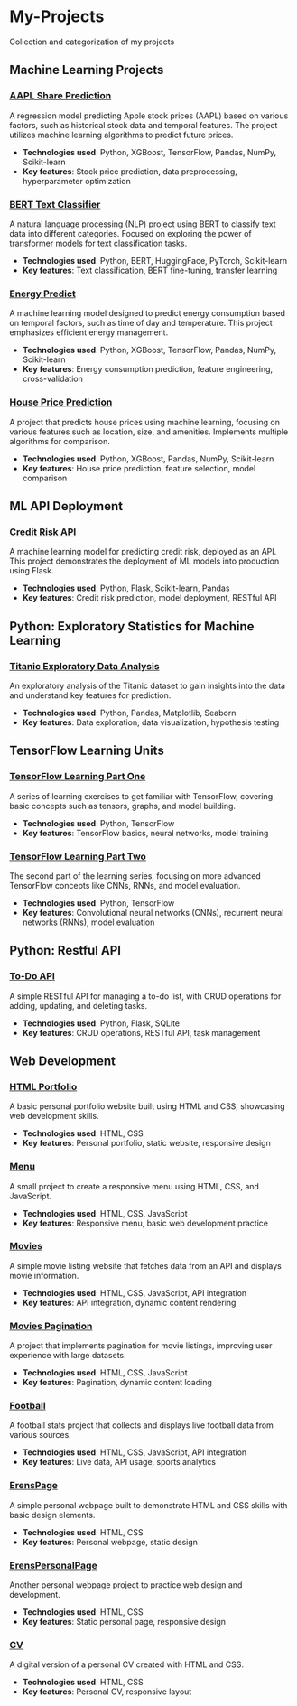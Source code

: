 

# My-Projects

Collection and categorization of my projects

## Machine Learning Projects

### [AAPL Share Prediction](https://github.com/erenaktuerk/aapl-share-prediction)  
A regression model predicting Apple stock prices (AAPL) based on various factors, such as historical stock data and temporal features. The project utilizes machine learning algorithms to predict future prices.

- **Technologies used**: Python, XGBoost, TensorFlow, Pandas, NumPy, Scikit-learn
- **Key features**: Stock price prediction, data preprocessing, hyperparameter optimization

### [BERT Text Classifier](https://github.com/erenaktuerk/bert-text-classifier)  
A natural language processing (NLP) project using BERT to classify text data into different categories. Focused on exploring the power of transformer models for text classification tasks.

- **Technologies used**: Python, BERT, HuggingFace, PyTorch, Scikit-learn
- **Key features**: Text classification, BERT fine-tuning, transfer learning

### [Energy Predict](https://github.com/erenaktuerk/energy-predict)  
A machine learning model designed to predict energy consumption based on temporal factors, such as time of day and temperature. This project emphasizes efficient energy management.

- **Technologies used**: Python, XGBoost, TensorFlow, Pandas, NumPy, Scikit-learn
- **Key features**: Energy consumption prediction, feature engineering, cross-validation

### [House Price Prediction](https://github.com/erenaktuerk/house-price-prediction)  
A project that predicts house prices using machine learning, focusing on various features such as location, size, and amenities. Implements multiple algorithms for comparison.

- **Technologies used**: Python, XGBoost, Pandas, NumPy, Scikit-learn
- **Key features**: House price prediction, feature selection, model comparison

## ML API Deployment

### [Credit Risk API](https://github.com/erenaktuerk/credit-risk-api)  
A machine learning model for predicting credit risk, deployed as an API. This project demonstrates the deployment of ML models into production using Flask.

- **Technologies used**: Python, Flask, Scikit-learn, Pandas
- **Key features**: Credit risk prediction, model deployment, RESTful API

## Python: Exploratory Statistics for Machine Learning

### [Titanic Exploratory Data Analysis](https://github.com/erenaktuerk/Titanic-Exploratory-Data-Analysis)  
An exploratory analysis of the Titanic dataset to gain insights into the data and understand key features for prediction.

- **Technologies used**: Python, Pandas, Matplotlib, Seaborn
- **Key features**: Data exploration, data visualization, hypothesis testing

## TensorFlow Learning Units

### [TensorFlow Learning Part One](https://github.com/erenaktuerk/tensorflow-learning-part-one)  
A series of learning exercises to get familiar with TensorFlow, covering basic concepts such as tensors, graphs, and model building.

- **Technologies used**: Python, TensorFlow
- **Key features**: TensorFlow basics, neural networks, model training

### [TensorFlow Learning Part Two](https://github.com/erenaktuerk/tensorflow-learning-part-two)  
The second part of the learning series, focusing on more advanced TensorFlow concepts like CNNs, RNNs, and model evaluation.

- **Technologies used**: Python, TensorFlow
- **Key features**: Convolutional neural networks (CNNs), recurrent neural networks (RNNs), model evaluation

## Python: Restful API

### [To-Do API](https://github.com/erenaktuerk/To_Do_API)  
A simple RESTful API for managing a to-do list, with CRUD operations for adding, updating, and deleting tasks.

- **Technologies used**: Python, Flask, SQLite
- **Key features**: CRUD operations, RESTful API, task management

## Web Development

### [HTML Portfolio](https://github.com/erenaktuerk/html-portfolio)  
A basic personal portfolio website built using HTML and CSS, showcasing web development skills.

- **Technologies used**: HTML, CSS
- **Key features**: Personal portfolio, static website, responsive design

### [Menu](https://github.com/erenaktuerk/menu)  
A small project to create a responsive menu using HTML, CSS, and JavaScript.

- **Technologies used**: HTML, CSS, JavaScript
- **Key features**: Responsive menu, basic web development practice

### [Movies](https://github.com/erenaktuerk/Movies)  
A simple movie listing website that fetches data from an API and displays movie information.

- **Technologies used**: HTML, CSS, JavaScript, API integration
- **Key features**: API integration, dynamic content rendering

### [Movies Pagination](https://github.com/erenaktuerk/movies_pagination)  
A project that implements pagination for movie listings, improving user experience with large datasets.

- **Technologies used**: HTML, CSS, JavaScript
- **Key features**: Pagination, dynamic content loading

### [Football](https://github.com/erenaktuerk/football)  
A football stats project that collects and displays live football data from various sources.

- **Technologies used**: HTML, CSS, JavaScript, API integration
- **Key features**: Live data, API usage, sports analytics

### [ErensPage](https://github.com/erenaktuerk/ErensPage)  
A simple personal webpage built to demonstrate HTML and CSS skills with basic design elements.

- **Technologies used**: HTML, CSS
- **Key features**: Personal webpage, static design

### [ErensPersonalPage](https://github.com/erenaktuerk/erenspersonalpage)  
Another personal webpage project to practice web design and development.

- **Technologies used**: HTML, CSS
- **Key features**: Static personal page, responsive design

### [CV](https://github.com/erenaktuerk/cv)  
A digital version of a personal CV created with HTML and CSS.

- **Technologies used**: HTML, CSS
- **Key features**: Personal CV, responsive layout
